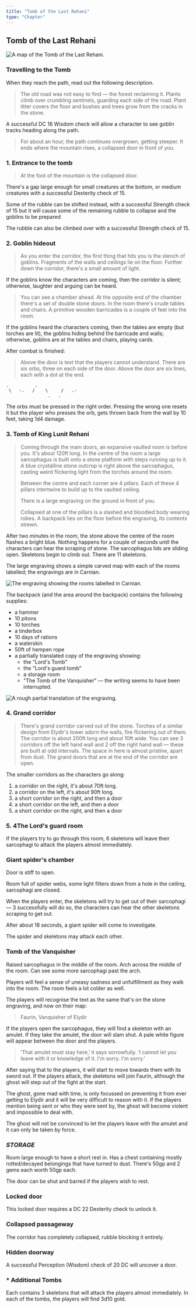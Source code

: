 ```yaml
---
title: "Tomb of the Last Rehani"
type: "Chapter"
---
```


## Tomb of the Last Rehani

![A map of the Tomb of the Last Rehani.](/images/unbound/tomb-reference.png)

### Travelling to the Tomb

When they reach the path, read out the following description.

> The old road was not easy to find — the forest reclaiming it. Plants
> climb over crumbling sentinels, guarding each side of the road. Plant
> litter covers the floor and bushes and trees grow from the cracks in
> the stone.

A successful DC 16 Wisdom check will allow a character to see goblin
tracks heading along the path.

> For about an hour, the path continues overgrown, getting steeper. It
> ends where the mountain rises, a collapsed door in front of you.

### 1. Entrance to the tomb

> At the foot of the mountain is the collapsed door.

There's a gap large enough for small creatures at the bottom, or medium
creatures with a successful Dexterity check of 15.

Some of the rubble can be shifted instead, with a successful Strength
check of 15 but it will cause some of the remaining rubble to collapse
and the goblins to be prepared

The rubble can also be climbed over with a successful Strength check of 15.

### 2. Goblin hideout

> As you enter the corridor, the first thing that hits you is the stench
> of goblins. Fragments of the walls and ceilings lie on the floor.
> Further down the corridor, there's a small amount of light.

If the goblins know the characters are coming, then the corridor is
silent; otherwise, laughter and arguing can be heard.

> You can see a chamber ahead. At the opposite end of the chamber
> there's a set of double stone doors. In the room there's crude tables
> and chairs. A primitive wooden barricades is a couple of feet into the
> room.

If the goblins heard the characters coming, then the tables are empty
(but torches are lit), the goblins hiding behind the barricade and
walls; otherwise, goblins are at the tables and chairs, playing cards.

After combat is finished:

> Above the door is text that the players cannot understand. There are
> six orbs, three on each side of the door. Above the door are six
> lines, each with a dot at the end.

```
.          .
 \   -.   /    \     /   .-
                .   .
```

The orbs must be pressed in the right order. Pressing the wrong one
resets it but the player who presses the orb, gets thrown back from the
wall by 10 feet, taking 1d4 damage.

### 3. Tomb of King Lunit Rehani

> Coming through the main doors, an expansive vaulted room is before
> you. It's about 120ft long. In the centre of the room a large
> sarcophagus is built onto a stone platform with steps running up to
> it. A blue crystalline stone outcrop is right above the sarcophagus,
> casting weird flickering light from the torches around the room.
>
> Between the centre and each corner are 4 pillars. Each of these 4
> pillars intertwine to build up to the vaulted ceiling.
>
> There is a large engraving on the ground in front of you.
>
> Collapsed at one of the pillars is a slashed and bloodied body wearing
> robes. A backpack lies on the floor before the engraving, its contents
> strewn.

After two minutes in the room, the stone above the centre of the room
flashes a bright blue. Nothing happens for a couple of seconds until the
characters can hear the scraping of stone. The sarcophagus lids are
sliding open. Skeletons begin to climb out. There are 11 skeletons.

The large engraving shows a simple carved map with each of the rooms
labelled; the engravings are in Carnian.

![The engraving showing the rooms labelled in Carnian.](/images/unbound/tomb-engraving.jpg)

The backpack (and the area around the backpack) contains the following
supplies:

- a hammer
- 10 pitons
- 10 torches
- a tinderbox
- 10 days of rations
- a waterskin
- 50ft of hempen rope
- a partially translated copy of the engraving showing:
  - the "Lord's Tomb"
  - the "Lord's guard tomb"
  - a storage room
  - "The Tomb of the Vanquisher" — the writing seems to have been interrupted.

![A rough partial translation of the engraving.
](/images/unbound/tomb-translated.jpg)

### 4. Grand corridor

> There's grand corridor carved out of the stone. Torches of a similar
> design from Elydir's tower adorn the walls, fire flickering out of
> them. The corridor is about 200ft long and about 10ft wide. You can
> see 3 corridors off the left hand wall and 2 off the right hand wall —
> these are built at odd intervals. The space in here is almost
> pristine, apart from dust. The grand doors that are at the end of the
> corridor are open.

The smaller corridors as the characters go along:

1.  a corridor on the right, it's about 70ft long.
2.  a corridor on the left, it's about 90ft long.
3.  a short corridor on the right, and then a door
4.  a short corridor on the left, and then a door
5.  a short corridor on the right, and then a door

### 5. 4The Lord's guard room

If the players try to go through this room, 6 skeletons will leave their
sarcophagi to attack the players almost immediately.

### Giant spider's chamber

Door is stiff to open.

Room full of spider webs, some light filters down from a hole in the
ceiling, sarcophagi are closed.

When the players enter, the skeletons will try to get out of their
sarcophagi — 3 successfully will do so, the characters can hear the
other skeletons scraping to get out.

After about 18 seconds, a giant spider will come to investigate.

The spider and skeletons may attack each other.

### Tomb of the Vanquisher

Raised sarcophagus in the middle of the room. Arch across the middle of
the room. Can see some more sarcophagi past the arch.

Players will feel a sense of uneasy sadness and unfulfillment as they
walk into the room. The room feels a lot colder as well.

The players will recognise the text as the same that's on the stone
engraving, and now on their map:

> Faurin, Vanquisher of Elydir

If the players open the sarcophagus, they will find a skeleton with an
amulet. If they take the amulet, the door will slam shut. A pale white
figure will appear between the door and the players.

> ‘That amulet must stay here,’ it says sorrowfully. ‘I cannot
> let you leave with it or knowledge of it. I'm sorry. I'm sorry.’

After saying that to the players, it will start to move towards them
with its sword out. If the players attack, the skeletons will join
Faurin, although the ghost will step out of the fight at the start.

The ghost, gone mad with time, is only focussed on preventing it from
ever getting to Elydir and it will be very difficult to reason with it.
If the players mention being sent or who they were sent by, the ghost
will become violent and impossible to deal with.

The ghost will not be convinced to let the players leave with the amulet
and it can only be taken by force.

### _STORAGE_

Room large enough to have a short rest in. Has a chest containing mostly
rotted/decayed belongings that have turned to dust. There's 50gp and 2
gems each worth 50gp each.

The door can be shut and barred if the players wish to rest.

### Locked door

This locked door requires a DC 22 Dexterity check to unlock it.

### Collapsed passageway

The corridor has completely collapsed, rubble blocking it entirely.

### Hidden doorway

A successful Perception (Wisdom) check of 20 DC will uncover a door.

### \* Additional Tombs

Each contains 3 skeletons that will attack the players almost
immediately. In each of the tombs, the players will find 3d10 gold.
